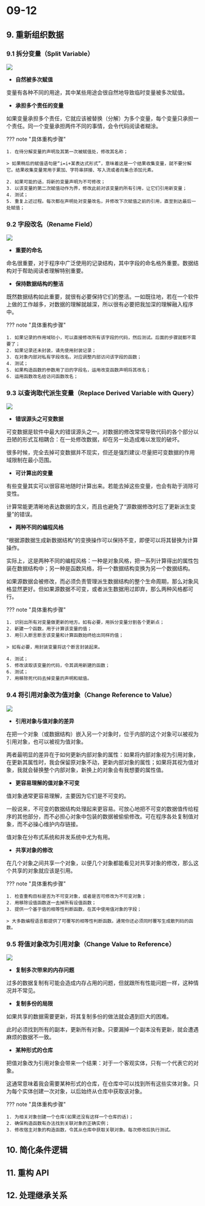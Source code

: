 
# 09-12

## 9. 重新组织数据

### 9.1 拆分变量（Split Variable）

![](https://img.zhengyua.cn/blog/202406060911871.png)

- **自然被多次赋值**

变量有各种不同的用途，其中某些用途会很自然地导致临时变量被多次赋值。

- **承担多个责任的变量**

如果变量承担多个责任，它就应该被替换（分解）为多个变量，每个变量只承担一个责任。同一个变量承担两件不同的事情，会令代码阅读者糊涂。

??? note "具体重构步骤"

	1. 在待分解变量的声明及其第一次被赋值处，修改其名称；

	> 如果稍后的赋值语句是“i=i+某表达式形式”，意味着这是一个结果收集变量，就不要分解它。结果收集变量常用于累加、字符串拼接、写入流或者向集合添加元素。

	2. 如果可能的话，将新的变量声明为不可修改；
	3. 以该变量的第二次赋值动作为界，修改此前对该变量的所有引用，让它们引用新变量；
	4. 测试；
	5. 重复上述过程。每次都在声明处对变量改名，并修改下次赋值之前的引用，直至到达最后一处赋值；

### 9.2 字段改名（Rename Field）

![](https://img.zhengyua.cn/blog/202406060914069.png)

- **重要的命名**

命名很重要，对于程序中广泛使用的记录结构，其中字段的命名格外重要。数据结构对于帮助阅读者理解特别重要。

- **保持数据结构的整洁**

既然数据结构如此重要，就很有必要保持它们的整洁。一如既往地，若在一个软件上做的工作越多，对数据的理解就越深，所以很有必要把我加深的理解融入程序中。

??? note "具体重构步骤"

	1. 如果记录的作用域较小，可以直接修改所有该字段的代码，然后测试。后面的步骤就都不需要了；
	2. 如果记录还未封装，请先使用封装记录；
	3. 在对象内部对私有字段改名，对应调整内部访问该字段的函数；
	4. 测试；
	5. 如果构造函数的参数用了旧的字段名，运用改变函数声明将其改名；
	6. 运用函数改名给访问函数改名；

### 9.3 以查询取代派生变量（Replace Derived Variable with Query）

![](https://img.zhengyua.cn/blog/202406070819469.png)

- **错误源头之可变数据**

可变数据是软件中最大的错误源头之一。对数据的修改常常导致代码的各个部分以丑陋的形式互相耦合：在一处修改数据，却在另一处造成难以发现的破坏。

很多时候，完全去掉可变数据并不现实，但还是强烈建议:尽量把可变数据的作用域限制在最小范围。

- **可计算出的变量**

有些变量其实可以很容易地随时计算出来。若能去掉这些变量，也会有助于消除可变性。

计算常能更清晰地表达数据的含义，而且也避免了“源数据修改时忘了更新派生变量”的错误。

- **两种不同的编程风格**

“根据源数据生成新数据结构”的变换操作可以保持不变，即便可以将其替换为计算操作。

实际上，这是两种不同的编程风格：一种是对象风格，把一系列计算得出的属性包装在数据结构中；另一种是函数风格，将一个数据结构变换为另一个数据结构。

如果源数据会被修改，而必须负责管理派生数据结构的整个生命周期，那么对象风格显然更好。但如果源数据不可变，或者派生数据用过即弃，那么两种风格都可行。

??? note "具体重构步骤"

	1. 识别出所有对变量做更新的地方。如有必要，用拆分变量分割各个更新点；
	2. 新建一个函数，用于计算该变量的值；
	3. 用引入断言断言该变量和计算函数始终给出同样的值；
	
	> 如有必要，用封装变量将这个断言封装起来。
	
	4. 测试；
	5. 修改读取该变量的代码，令其调用新建的函数；
	6. 测试；
	7. 用移除死代码去掉变量的声明和赋值。

### 9.4 将引用对象改为值对象（Change Reference to Value）

![](https://img.zhengyua.cn/blog/202406070824778.png)

- **引用对象与值对象的差异**

在把一个对象（或数据结构）嵌入另一个对象时，位于内部的这个对象可以被视为引用对象，也可以被视为值对象。

两者最明显的差异在于如何更新内部对象的属性：如果将内部对象视为引用对象，在更新其属性时，我会保留原对象不动，更新内部对象的属性；如果将其视为值对象，我就会替换整个内部对象，新换上的对象会有我想要的属性值。

- **更容易理解的值对象不可变**

值对象通常更容易理解，主要因为它们是不可变的。

一般说来，不可变的数据结构处理起来更容易。可放心地把不可变的数据值传给程序的其他部分，而不必担心对象中包装的数据被偷偷修改。可在程序各处复制值对象，而不必操心维护内存链接。

值对象在分布式系统和并发系统中尤为有用。

- **共享对象的修改**

在几个对象之间共享一个对象，以便几个对象都能看见对共享对象的修改，那么这个共享的对象就应该是引用。

??? note "具体重构步骤"

	1. 检查重构目标是否为不可变对象，或者是否可修改为不可变对象；
	2. 用移除设值函数逐一去掉所有设值函数；
	3. 提供一个基于值的相等性判断函数，在其中使用值对象的字段；

	> 大多数编程语言都提供了可覆写的相等性判断函数。通常你还必须同时覆写生成散列码的函数。

### 9.5 将值对象改为引用对象（Change Value to Reference）

![](https://img.zhengyua.cn/blog/202406070827980.png)

- **复制多次带来的内存问题**

过多的数据复制有可能会造成内存占用的问题，但就跟所有性能问题一样，这种情况并不常见。

- **复制多份的局限**

如果共享的数据需要更新，将其复制多份的做法就会遇到巨大的困难。

此时必须找到所有的副本，更新所有对象。只要漏掉一个副本没有更新，就会遭遇麻烦的数据不一致。

- **某种形式的仓库**

把值对象改为引用对象会带来一个结果：对于一个客观实体，只有一个代表它的对象。

这通常意味着我会需要某种形式的仓库，在仓库中可以找到所有这些实体对象。只为每个实体创建一次对象，以后始终从仓库中获取该对象。

??? note "具体重构步骤"

	1. 为相关对象创建一个仓库(如果还没有这样一个仓库的话)；
	2. 确保构造函数有办法找到关联对象的正确实例；
	3. 修改宿主对象的构造函数，令其从仓库中获取关联对象。每次修改后执行测试。


## 10. 简化条件逻辑

## 11. 重构 API

## 12. 处理继承关系